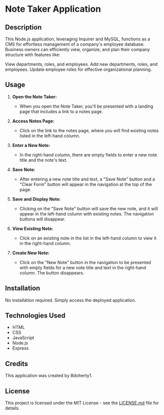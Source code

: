 # Note Taker Application

## Description
This Node.js application, leveraging Inquirer and MySQL, functions as a CMS for effortless management of a company's employee database. Business owners can efficiently view, organize, and plan their company structure with features like:

View departments, roles, and employees.
Add new departments, roles, and employees.
Update employee roles for effective organizational planning.


## Usage

1. **Open the Note Taker:**
   - When you open the Note Taker, you'll be presented with a landing page that includes a link to a notes page.

2. **Access Notes Page:**
   - Click on the link to the notes page, where you will find existing notes listed in the left-hand column.

3. **Enter a New Note:**
   - In the right-hand column, there are empty fields to enter a new note title and the note's text.

4. **Save Note:**
   - After entering a new note title and text, a "Save Note" button and a "Clear Form" button will appear in the navigation at the top of the page.

5. **Save and Display Note:**
   - Clicking on the "Save Note" button will save the new note, and it will appear in the left-hand column with existing notes. The navigation buttons will disappear.

6. **View Existing Note:**
   - Click on an existing note in the list in the left-hand column to view it in the right-hand column.

7. **Create New Note:**
   - Click on the "New Note" button in the navigation to be presented with empty fields for a new note title and text in the right-hand column. The button disappears.

## Installation
No installation required. Simply access the deployed application.

## Technologies Used
- HTML
- CSS
- JavaScript
- Node.js
- Express

## Credits
This application was created by Bdoherty1.

## License
This project is licensed under the MIT License - see the [LICENSE.md](LICENSE.md) file for details.
